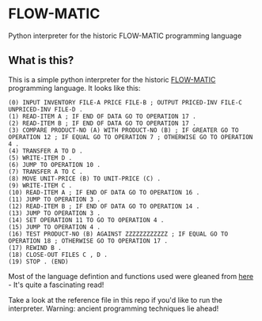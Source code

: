 # FLOW-MATIC
Python interpreter for the historic FLOW-MATIC programming language

## What is this? 

This is a simple python interpreter for the historic [FLOW-MATIC](https://en.wikipedia.org/wiki/FLOW-MATIC) programming language. It looks like this:


```
(0) INPUT INVENTORY FILE-A PRICE FILE-B ; OUTPUT PRICED-INV FILE-C UNPRICED-INV FILE-D .
(1) READ-ITEM A ; IF END OF DATA GO TO OPERATION 17 .
(2) READ-ITEM B ; IF END OF DATA GO TO OPERATION 17 .
(3) COMPARE PRODUCT-NO (A) WITH PRODUCT-NO (B) ; IF GREATER GO TO OPERATION 12 ; IF EQUAL GO TO OPERATION 7 ; OTHERWISE GO TO OPERATION 4 .
(4) TRANSFER A TO D .
(5) WRITE-ITEM D .
(6) JUMP TO OPERATION 10 .
(7) TRANSFER A TO C .
(8) MOVE UNIT-PRICE (B) TO UNIT-PRICE (C) .
(9) WRITE-ITEM C .
(10) READ-ITEM A ; IF END OF DATA GO TO OPERATION 16 .
(11) JUMP TO OPERATION 3 .
(12) READ-ITEM B ; IF END OF DATA GO TO OPERATION 14 .
(13) JUMP TO OPERATION 3 .
(14) SET OPERATION 11 TO GO TO OPERATION 4 .
(15) JUMP TO OPERATION 4 .
(16) TEST PRODUCT-NO (B) AGAINST ZZZZZZZZZZZZ ; IF EQUAL GO TO OPERATION 18 ; OTHERWISE GO TO OPERATION 17 .
(17) REWIND B .
(18) CLOSE-OUT FILES C , D .
(19) STOP . (END)
```

Most of the language defintion and functions used were gleaned from [here](http://www.bitsavers.org/pdf/univac/flow-matic/U1518_FLOW-MATIC_Programming_System_1958.pdf) - It's quite a fascinating read! 

Take a look at the reference file in this repo if you'd like to run the interpreter. Warning: ancient programming techniques lie ahead! 
